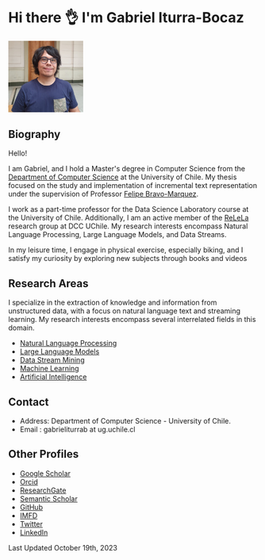 # Hi there 👌 I'm Gabriel Iturra-Bocaz

<img src="img/me2.jpg" alt="alt text" width="30%" height="30%"> 

## Biography


Hello!

I am Gabriel, and I hold a Master's degree in Computer Science from the [Department of Computer Science](https://www.dcc.uchile.cl/) at the University of Chile. My thesis focused on the study and implementation of incremental text representation under the supervision of Professor [Felipe Bravo-Marquez](https://felipebravom.com).

I work as a part-time professor for the Data Science Laboratory course at the University of Chile. Additionally, I am an active member of the [ReLeLa](https://relela.com/) research group at DCC UChile. My research interests encompass Natural Language Processing, Large Language Models, and Data Streams. 

In my leisure time, I engage in physical exercise, especially biking, and I satisfy my curiosity by exploring new subjects through books and videos


## Research Areas

I specialize in the extraction of knowledge and information from unstructured data, with a focus on natural language text and streaming learning. My research interests encompass several interrelated fields in this domain.

* [Natural Language Processing](https://en.wikipedia.org/wiki/Natural_language_processing)
* [Large Language Models](https://en.wikipedia.org/wiki/Large_language_model)
* [Data Stream Mining](https://en.wikipedia.org/wiki/Data_stream_mining)
* [Machine Learning](https://en.wikipedia.org/wiki/Machine_learning)
* [Artificial Intelligence](https://en.wikipedia.org/wiki/Artificial_intelligence)

## Contact

*  Address: Department of Computer Science - University of Chile. 
*  Email : gabrieliturrab at ug.uchile.cl


## Other Profiles

* [Google Scholar](https://scholar.google.com/citations?user=emd1wQkAAAAJ&hl=es)
* [Orcid](https://orcid.org/my-orcid?orcid=0009-0001-9635-0683)
* [ResearchGate](https://www.researchgate.net/profile/Gabriel-Iturra-Bocaz)
* [Semantic Scholar](https://www.semanticscholar.org/author/Gabriel-Iturrra/32830698)
* [GitHub](https://github.com/giturra)
* [IMFD](https://imfd.cl/investigador/gabriel-iturra/)
* [Twitter](https://twitter.com/g_iturrab)
* [LinkedIn](https://www.linkedin.com/in/giturra/)

Last Updated October 19th, 2023
